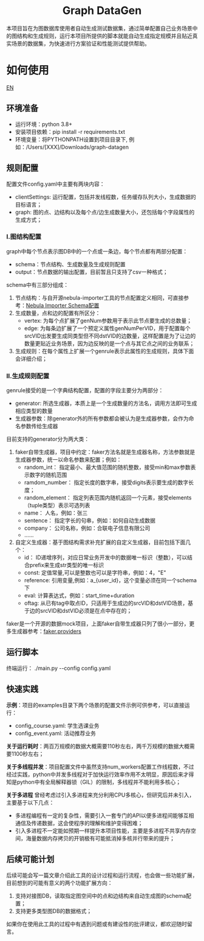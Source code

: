 <div align="center">
  <h1>Graph DataGen</h1>
</div>

本项目旨在为图数据库使用者自动生成测试数据集，通过简单配置自己业务场景中的图结构和生成规则，运行本项目所提供的脚本就能自动生成指定规模并且贴近真实场景的数据集，为快速进行方案验证和性能测试提供帮助。

# 如何使用

[EN](README.md)

## 环境准备
 * 运行环境：python 3.8+
 * 安装项目依赖：pip install -r requirements.txt
 * 环境变量：将PYTHONPATH设置到项目目录下, 例如：/Users/[XXX]/Downloads/graph-datagen

## 规则配置
配置文件config.yaml中主要有两块内容：
 * clientSettings: 运行配置，包括并发线程数，任务缓存队列大小，生成数据的目标语言； 
 * graph: 图的点、边结构以及每个点/边生成数量大小，还包括每个字段属性的生成方式； 

### I.图结构配置
graph中每个节点表示图DB中的一个点或一条边，每个节点都有两部分配置：
 - schema：节点结构、生成数量及生成规则配置
 - output：节点数据的输出配置，目前暂且只支持了csv一种格式； 

schema中有三部分组成：
 1. 节点结构：与自开源nebula-importer工具的节点配置定义相同，可直接参考：[Nebula Importer Schema配置](https://docs.nebula-graph.com.cn/3.3.0/nebula-importer/use-importer/#schema)
 2. 生成数量，点和边的配置有所区分：
    - vertex: 为每个点扩展了genNum参数用于表示此节点要生成的总数量； 
    - edge: 为每条边扩展了一个预定义属性genNumPerVID，用于配置每个srcVID出发要生成同类型但不同dstVID的边数量，这样配置是为了让边的数量更贴近业务场景，因为边反映的是一个点与其它点之间的业务联系； 
 3. 生成规则：在每个属性上扩展一个genrule表示此属性的生成规则，具体下面会详细介绍；

### II.生成规则配置
genrule接受的是一个字典结构配置，配置的字段主要分为两部分：
 - generator: 所选生成器，本质上是一个生成数量的方法名，调用方法即可生成相应类型的数量
 - 生成器参数：除generator外的所有参数都会被认为是生成器参数，会作为命名参数传给生成器
 
目前支持的generator分为两大类：
1. faker自带生成器，项目中约定：faker方法名就是生成器名称，方法参数就是生成器参数，统一以命名参数来配置；例如：
    * random_int：     指定最小、最大值范围的随机整数，接受min和max参数表示数字的随机范围
    * ramdom_number：  指定长度的数字串，接受digits表示要生成的数字长度； 
    * random_element： 指定列表范围内随机返回一个元素，接受elements（tuple类型）表示可选列表
    * name：           人名，例如：张三
    * sentence：       指定字长的句串，例如：如何自动生成数据
    * company：        公司名称，例如：合联电子信息有限公司
    * ……
2. 自定义生成器：基于图结构需求补充扩展的自定义生成器，目前包括下面几个：
    * id：             ID递增序列，对应日常业务开发中的数据唯一标识（整数），可以结合prefix来生成str类型的唯一标识
    * const:           定值常量,可以是整数也可以是字符串，例如：4，"E"
    * reference:       引用变量,例如：a_{user_id}，这个变量必须在同一个schema下
    * eval:            计算表达式，例如：start_time+duration
    * oftag:           从已有tag中取点ID，只适用于生成边的srcVID和dstVID场景，基于边的srcVID和dstVID必须是在点中存在的； 

faker是一个开源的数据mock项目，上面faker自带生成器只列了很小一部分，更多生成器参考：[faker.providers](https://faker.readthedocs.io/en/master/providers/baseprovider.html)

 ## 运行脚本
 终端运行： ./main.py --config config.yaml

 ## 快速实践
**示例**：项目的examples目录下两个场景的配置文件示例可供参考，可以直接运行：
 - config_course.yaml: 学生选课业务
 - config_event.yaml: 活动推荐业务

**关于运行耗时**：两百万规模的数据大概需要110秒左右，两千万规模的数据大概需要1100秒左右； 

**关于多线程并发**：项目配置文件中虽然支持num_workers配置工作线程数，不过经过实践，python中并发多线程对于加快运行效率作用不太明显，原因后来才得知是python中有全局解释器锁（GIL）的限制，多线程并不能利用多核心； 

**关于多进程** 曾经考虑过引入多进程来充分利用CPU多核心，但研究后并未引入，主要基于以下几点：
- 多进程编程有一定的复杂性，需要引入一套专门的API以便多进程间能够互相通信及传递数据，这会使程序的理解和维护变得困难； 
- 引入多进程不一定能如预期一样提升本项目性能，主要是多进程不共享内存空间，海量数据内存拷贝的开销极有可能抵消掉多核并行带来的提升； 

## 后续可能计划

后续可能会写一篇文章介绍此工具的设计过程和运行流程，也会做一些功能扩展，目前想到的可能有意义的两个功能扩展方向：
1. 支持对接图DB，读取指定图空间中的点和边结构来自动生成图的schema配置； 
2. 支持更多类型图DB的数据格式； 

如果你在使用此工具的过程中有遇到问题或有建设性的批评建议，都欢迎随时留言。

